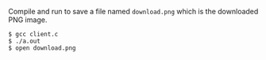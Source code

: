 Compile and run to save a file named `download.png` which is the downloaded PNG
image.

```
$ gcc client.c
$ ./a.out
$ open download.png
```
